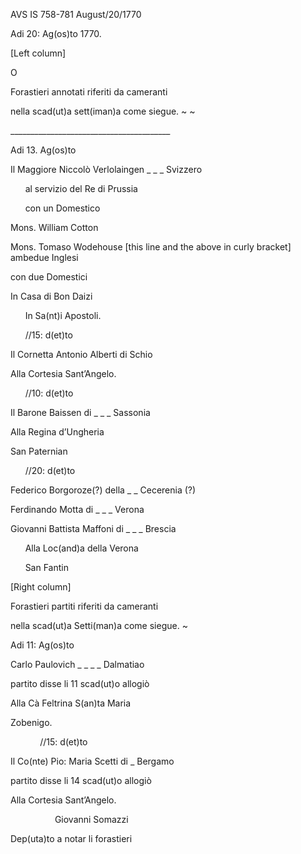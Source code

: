 AVS IS 758-781 August/20/1770


Adi 20: Ag(os)to 1770\.

\[Left column\]

O

Forastieri annotati riferiti da cameranti 

nella scad(ut)a sett(iman)a come siegue. \~ \~

\_\_\_\_\_\_\_\_\_\_\_\_\_\_\_\_\_\_\_\_\_\_\_\_\_\_\_\_\_\_\_\_\_\_\_\_\_\_\_\_

Adi 13\. Ag(os)to 

Il Maggiore Niccolò Verlolaingen \_ \_ \_ Svizzero

&nbsp;&nbsp;&nbsp;&nbsp;&nbsp;&nbsp;al servizio del Re di Prussia

&nbsp;&nbsp;&nbsp;&nbsp;&nbsp;&nbsp;con un Domestico

Mons. William Cotton

Mons. Tomaso Wodehouse \[this line and the above in curly bracket\] ambedue Inglesi

con due Domestici 

In Casa di Bon Daizi

&nbsp;&nbsp;&nbsp;&nbsp;&nbsp;&nbsp;In Sa(nt)i Apostoli.

&nbsp;&nbsp;&nbsp;&nbsp;&nbsp;&nbsp;//15: d(et)to

Il Cornetta Antonio Alberti di Schio 

Alla Cortesia Sant’Angelo.

&nbsp;&nbsp;&nbsp;&nbsp;&nbsp;&nbsp;//10: d(et)to

Il Barone Baissen di \_ \_ \_ Sassonia

Alla Regina d’Ungheria

San Paternian

&nbsp;&nbsp;&nbsp;&nbsp;&nbsp;&nbsp;//20: d(et)to

Federico Borgoroze(?) della \_ \_ Cecerenia (?)

Ferdinando Motta di \_ \_ \_ Verona

Giovanni Battista Maffoni di \_ \_ \_ Brescia

&nbsp;&nbsp;&nbsp;&nbsp;&nbsp;&nbsp;Alla Loc(and)a della Verona

&nbsp;&nbsp;&nbsp;&nbsp;&nbsp;&nbsp;San Fantin 

\[Right column\]

Forastieri partiti riferiti da cameranti

nella scad(ut)a Setti(man)a come siegue. \~ 

Adi 11: Ag(os)to

Carlo Paulovich \_ \_ \_ \_ Dalmatiao

partito disse li 11 scad(ut)o allogiò 

Alla Cà Feltrina S(an)ta Maria 

Zobenigo.

&nbsp;&nbsp;&nbsp;&nbsp;&nbsp;&nbsp;&nbsp;&nbsp;&nbsp;&nbsp;&nbsp;&nbsp;//15: d(et)to

Il Co(nte) Pio: Maria Scetti di \_ Bergamo

partito disse li 14 scad(ut)o  allogiò 

Alla Cortesia Sant’Angelo.

&nbsp;&nbsp;&nbsp;&nbsp;&nbsp;&nbsp;&nbsp;&nbsp;&nbsp;&nbsp;&nbsp;&nbsp;&nbsp;&nbsp;&nbsp;&nbsp;&nbsp;&nbsp;Giovanni Somazzi

Dep(uta)to a notar li forastieri